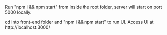 Run "npm i && npm start" from inside the root folder, server will start on port 5000 locally.

cd into front-end folder and "npm i && npm start" to run UI. Access UI at http://localhost:3000/

